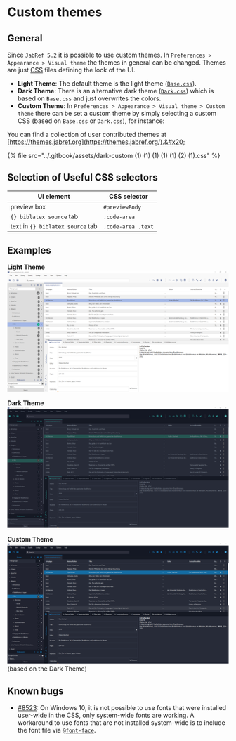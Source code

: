# Custom themes

## General

Since `JabRef 5.2` it is possible to use custom themes. In `Preferences > Appearance > Visual theme` the themes in general can be changed. Themes are just [CSS](https://developer.mozilla.org/en-US/docs/Learn/Getting\_started\_with\_the\_web/CSS\_basics) files defining the look of the UI.&#x20;

* **Light Theme**: The default theme is the light theme ([`Base.css`](https://github.com/JabRef/jabref/blob/main/src/main/java/org/jabref/gui/Base.css)).
* **Dark Theme**: There is an alternative dark theme ([`Dark.css`](https://github.com/JabRef/jabref/blob/main/src/main/java/org/jabref/gui/Dark.css)) which is based on `Base.css` and just overwrites the colors.
* **Custom Theme**: In `Preferences > Appearance > Visual theme > Custom theme` there can be set a custom theme by simply selecting a custom CSS (based on `Base.css` or `Dark.css`), for instance:

You can find a collection of user contributed themes at [https://themes.jabref.org](https://themes.jabref.org/).&#x20;

{% file src="../.gitbook/assets/dark-custom (1) (1) (1) (1) (1) (2) (1).css" %}

## Selection of Useful CSS selectors

| UI element                       | CSS selector       |
| -------------------------------- | ------------------ |
| preview box                      | `#previewBody`     |
| `{} biblatex source` tab         | `.code-area`       |
| text in `{} biblatex source` tab | `.code-area .text` |

## Examples

**Light Theme** ![Light Theme](../.gitbook/assets/theme-light.png)

**Dark Theme** ![Dark Theme](../.gitbook/assets/theme-dark.png)

**Custom Theme** ![Custom Theme](../.gitbook/assets/theme-custom.png) (based on the Dark Theme)

## Known bugs

* [#8523](https://github.com/JabRef/jabref/issues/8523): On Windows 10, it is not possible to use fonts that were installed user-wide in the CSS, only system-wide fonts are working. A workaround to use fonts that are not installed system-wide is to include the font file via [`@font-face`](https://developer.mozilla.org/en-US/docs/Web/CSS/@font-face).
